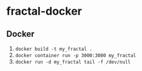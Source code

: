 # fractal-docker



## Docker

1. ```docker build -t my_fractal .```
2. ```docker container run -p 3000:3000 my_fractal```
3. ```docker run -d my_fractal tail -f /dev/null```